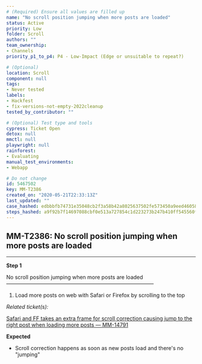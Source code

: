 ```yaml
---
# (Required) Ensure all values are filled up
name: "No scroll position jumping when more posts are loaded"
status: Active
priority: Low
folder: Scroll
authors: ""
team_ownership: 
- Channels
priority_p1_to_p4: P4 - Low-Impact (Edge or unsuitable to repeat?)

# (Optional)
location: Scroll
component: null
tags:
- Never tested
labels: 
- Hackfest
- fix-versions-not-empty-2022cleanup
tested_by_contributor: ""

# (Optional) Test type and tools
cypress: Ticket Open
detox: null
mmctl: null
playwright: null
rainforest: 
- Evaluating
manual_test_environments:
- Webapp

# Do not change
id: 5467502
key: MM-T2386
created_on: "2020-05-21T22:33:13Z"
last_updated: ""
case_hashed: edbbbfb74731e35048cb2f3a58b42a8025637502fe573450a9eed46058a15de15936890b1729e79ce44bf60ada865510
steps_hashed: a9f92b7f14697088cbf0e513a727854c1d223273b247b410ff545560fee0eb3a712eccf70be2a912ae64661eae6b37b6
---
```


<!-- (Auto-generated) Based on frontmatter's "key" and "name" -->

## MM-T2386: No scroll position jumping when more posts are loaded

---

**Step 1**

No scroll position jumping when more posts are loaded\
————————————————————————————

1. Load more posts on web with Safari or Firefox by scrolling to the top

_Related ticket(s):_

[Safari and FF takes an extra frame for scroll correction causing jump to the right post when loading more posts — MM-14791](http://14791)

**Expected**

- Scroll correction happens as soon as new posts load and there's no "jumping"
